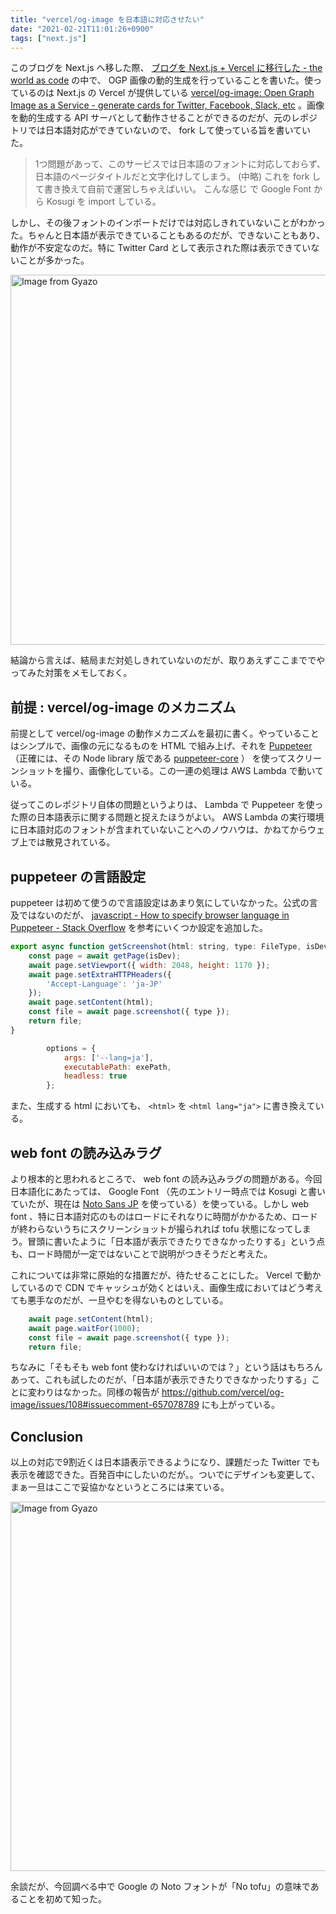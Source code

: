 ```yaml
---
title: "vercel/og-image を日本語に対応させたい"
date: "2021-02-21T11:01:26+0900"
tags: ["next.js"]
---
```


このブログを Next.js へ移した際、 [ブログを Next.js + Vercel に移行した - the world as code](https://chroju.dev/blog/blog_with_next_js_vercel) の中で、 OGP 画像の動的生成を行っていることを書いた。使っているのは Next.js の Vercel が提供している [vercel/og-image: Open Graph Image as a Service - generate cards for Twitter, Facebook, Slack, etc](https://github.com/vercel/og-image) 。画像を動的生成する API サーバとして動作させることができるのだが、元のレポジトリでは日本語対応ができていないので、 fork して使っている旨を書いていた。

> 1つ問題があって、このサービスでは日本語のフォントに対応しておらず、日本語のページタイトルだと文字化けしてしまう。 (中略) これを fork して書き換えて自前で運営しちゃえばいい。 こんな感じ で Google Font から Kosugi を import している。

しかし、その後フォントのインポートだけでは対応しきれていないことがわかった。ちゃんと日本語が表示できていることもあるのだが、できないこともあり、動作が不安定なのだ。特に Twitter Card として表示された際は表示できていないことが多かった。

<a href="https://gyazo.com/f50238a1c1689c1b56e2dd7c4467b7ba"><img src="https://i.gyazo.com/f50238a1c1689c1b56e2dd7c4467b7ba.png" alt="Image from Gyazo" width="592"/></a>

結論から言えば、結局まだ対処しきれていないのだが、取りあえずここまででやってみた対策をメモしておく。

## 前提 : vercel/og-image のメカニズム

前提として vercel/og-image の動作メカニズムを最初に書く。やっていることはシンプルで、画像の元になるものを HTML で組み上げ、それを [Puppeteer](https://pptr.dev/) （正確には、その Node library 版である [puppeteer-core](https://www.npmjs.com/package/puppeteer-core) ） を使ってスクリーンショットを撮り、画像化している。この一連の処理は AWS Lambda で動いている。

従ってこのレポジトリ自体の問題というよりは、 Lambda で Puppeteer を使った際の日本語表示に関する問題と捉えたほうがよい。 AWS Lambda の実行環境に日本語対応のフォントが含まれていないことへのノウハウは、かねてからウェブ上では散見されている。

## puppeteer の言語設定

puppeteer は初めて使うので言語設定はあまり気にしていなかった。公式の言及ではないのだが、 [javascript - How to specify browser language in Puppeteer - Stack Overflow](https://stackoverflow.com/questions/46908636/how-to-specify-browser-language-in-puppeteer) を参考にいくつか設定を追加した。

```javascript
export async function getScreenshot(html: string, type: FileType, isDev: boolean) {
    const page = await getPage(isDev);
    await page.setViewport({ width: 2048, height: 1170 });
    await page.setExtraHTTPHeaders({
        'Accept-Language': 'ja-JP'
    });
    await page.setContent(html);
    const file = await page.screenshot({ type });
    return file;
}
```

```javascript
        options = {
            args: ['--lang=ja'],
            executablePath: exePath,
            headless: true
        };
```

また、生成する html においても、 `<html>` を `<html lang="ja">` に書き換えている。

## web font の読み込みラグ

より根本的と思われるところで、 web font の読み込みラグの問題がある。今回日本語化にあたっては、 Google Font （先のエントリー時点では Kosugi と書いていたが、現在は [Noto Sans JP](https://fonts.google.com/specimen/Noto+Sans+JP?preview.text_type=custom) を使っている）を使っている。しかし web font 、特に日本語対応のものはロードにそれなりに時間がかかるため、ロードが終わらないうちにスクリーンショットが撮られれば tofu 状態になってしまう。冒頭に書いたように「日本語が表示できたりできなかったりする」という点も、ロード時間が一定ではないことで説明がつきそうだと考えた。

これについては非常に原始的な措置だが、待たせることにした。 Vercel で動かしているので CDN でキャッシュが効くとはいえ、画像生成においてはどう考えても悪手なのだが、一旦やむを得ないものとしている。

```javascript
    await page.setContent(html);
    await page.waitFor(1000);
    const file = await page.screenshot({ type });
    return file;
```

ちなみに「そもそも web font 使わなければいいのでは？」という話はもちろんあって、これも試したのだが、「日本語が表示できたりできなかったりする」ことに変わりはなかった。同様の報告が https://github.com/vercel/og-image/issues/108#issuecomment-657078789 にも上がっている。

## Conclusion

以上の対応で9割近くは日本語表示できるようになり、課題だった Twitter でも表示を確認できた。百発百中にしたいのだが。。ついでにデザインも変更して、まぁ一旦はここで妥協かなというところには来ている。

<a href="https://gyazo.com/ac58b6df434aa116c2e471564945a35e"><img src="https://i.gyazo.com/ac58b6df434aa116c2e471564945a35e.png" alt="Image from Gyazo" width="591"/></a>

余談だが、今回調べる中で Google の Noto フォントが「No tofu」の意味であることを初めて知った。

